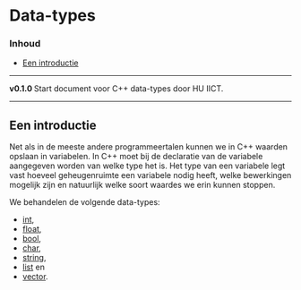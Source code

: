 # Data-types[](title-id) <!-- omit in toc -->

### Inhoud[](toc-id) <!-- omit in toc -->

- [Een introductie](#een-introductie)

---

**v0.1.0 [](version-id)** Start document voor C++ data-types door HU IICT[](author-id).

---

## Een introductie

Net als in de meeste andere programmeertalen kunnen we in C++ waarden opslaan in variabelen. In C++ moet bij de declaratie van de variabele aangegeven worden van welke type het is. Het type van een variabele legt vast hoeveel geheugenruimte een variabele nodig heeft, welke bewerkingen mogelijk zijn en natuurlijk welke soort waardes we erin kunnen stoppen.

We behandelen de volgende data-types:

- [int](int/README.md),
- [float](float/README.md),
- [bool](bool/README.md),
- [char](char/README.md),
- [string](string/README.md),
- [list](list/README.md) en
- [vector](vector/README.md).
